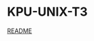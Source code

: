 # KPU-UNIX-T3
[README](https://github.com/furthermares/KPU-UNIX-T3/blob/main/%EC%9C%A0%EA%B8%B0-3%EC%B0%A8%EA%B3%BC%EC%A0%9C-%EC%A0%84%EC%83%81%EB%AF%BC.pptx)
